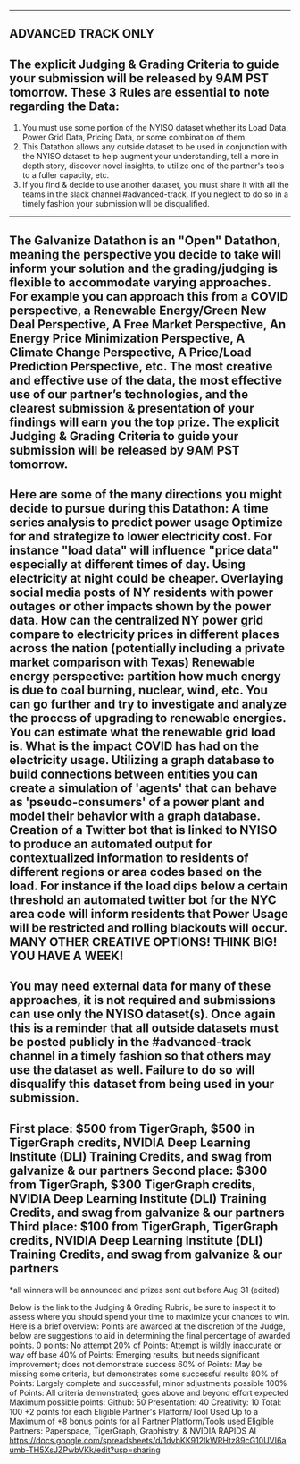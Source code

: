 ----------------------------------------------------------
ADVANCED TRACK ONLY
----------------------------------------------------------
The explicit Judging & Grading Criteria to guide your submission will be released by 9AM PST tomorrow.
These 3 Rules are essential to note regarding the Data:
----------------------------------------------------------
1. You must use some portion of the NYISO dataset whether its Load Data, Power Grid Data, Pricing Data, or some combination of them.
2. This Datathon allows any outside dataset to be used in conjunction with the NYISO dataset to help augment your understanding, tell a more in depth story, discover novel insights, to utilize one of the partner's tools to a fuller capacity, etc.
3. If you find & decide to use another dataset, you must share it with all the teams in the slack channel #advanced-track. If you neglect to do so in a timely fashion your submission will be disqualified.
----------------------------------------------------------
The Galvanize Datathon is an "Open" Datathon, meaning the perspective you decide to take will inform your solution and the grading/judging is flexible to accommodate varying approaches.
For example you can approach this from a COVID perspective, a Renewable Energy/Green New Deal Perspective, A Free Market Perspective, An Energy Price Minimization Perspective, A Climate Change Perspective, A Price/Load Prediction Perspective, etc.
The most creative and effective use of the data, the most effective use of our partner’s technologies, and the clearest submission & presentation of your findings will earn you the top prize.
The explicit Judging & Grading Criteria to guide your submission will be released by 9AM PST tomorrow.
----------------------------------------------------------
Here are some of the many directions you might decide to pursue during this Datathon:
A time series analysis to predict power usage
Optimize for and strategize to lower electricity cost. For instance "load data" will influence "price data" especially at different times of day. Using electricity at night could be cheaper.
Overlaying social media posts of NY residents with power outages or other impacts shown by the power data.
How can the centralized NY power grid compare to electricity prices in different places across the nation (potentially including a private market comparison with Texas)
Renewable energy perspective: partition how much energy is due to coal burning, nuclear, wind, etc. You can go further and try to investigate and analyze the process of upgrading to renewable energies. You can estimate what the renewable grid load is.
What is the impact COVID has had on the electricity usage.
Utilizing a graph database to build connections between entities you can create a simulation of 'agents' that can behave as 'pseudo-consumers' of a power plant and model their behavior with a graph database.
Creation of a Twitter bot that is linked to NYISO to produce an automated output for contextualized information to residents of different regions or area codes based on the load. For instance if the load dips below a certain threshold an automated twitter bot for the NYC area code will inform residents that Power Usage will be restricted and rolling blackouts will occur.
MANY OTHER CREATIVE OPTIONS! THINK BIG! YOU HAVE A WEEK!
----------------------------------------------------------
You may need external data for many of these approaches, it is not required and submissions can use only the NYISO dataset(s).
Once again this is a reminder that all outside datasets must be posted publicly in the #advanced-track channel in a timely fashion so that others may use the dataset as well. Failure to do so will disqualify this dataset from being used in your submission.
----------------------------------------------------------
First place: $500 from TigerGraph, $500 in TigerGraph credits, NVIDIA Deep Learning Institute (DLI) Training Credits, and swag from galvanize & our partners
Second place: $300 from TigerGraph, $300 TigerGraph credits, NVIDIA Deep Learning Institute (DLI) Training Credits, and swag from galvanize & our partners
Third place: $100 from TigerGraph, TigerGraph credits, NVIDIA Deep Learning Institute (DLI) Training Credits, and swag from galvanize & our partners
----------------------------------------------------------
*all winners will be announced and prizes sent out before Aug 31 (edited)

Below is the link to the Judging & Grading Rubric, be sure to inspect it to assess where you should spend your time to maximize your chances to win. Here is a brief overview:
Points are awarded at the discretion of the Judge, below are suggestions
to aid in determining the final percentage of awarded points.
0 points: No attempt
20% of Points: Attempt is wildly inaccurate or way off base
40% of Points: Emerging results, but needs significant improvement; does not demonstrate success
60% of Points: May be missing some criteria, but demonstrates some successful results
80% of Points: Largely complete and successful; minor adjustments possible
100% of Points: All criteria demonstrated; goes above and beyond effort expected
Maximum possible points: 
Github: 50
Presentation: 40
Creativity: 10
Total: 100
+2 points for each Eligible Partner's Platform/Tool Used
Up to a Maximum of +8 bonus points for all Partner Platform/Tools used
Eligible Partners: Paperspace, TigerGraph, Graphistry, & NVIDIA RAPIDS AI
https://docs.google.com/spreadsheets/d/1dvbKK912IkWRHtz89cG10UVI6aumb-TH5XsJZPwbVKk/edit?usp=sharing 
